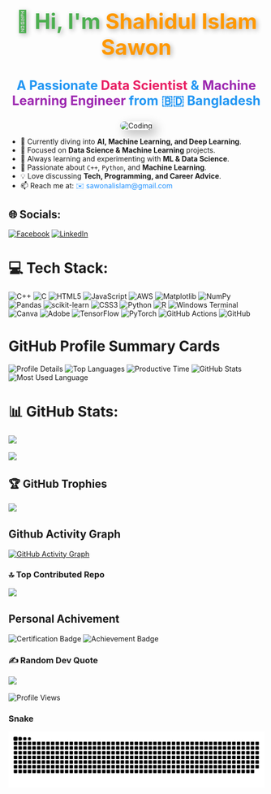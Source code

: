 
<h1 align="center" style="color: #4CAF50; font-size: 3em; font-weight: bold; text-shadow: 3px 3px 10px rgba(0, 0, 0, 0.3);">
  🚀 Hi, I'm <span style="color: #FF9800;">Shahidul Islam Sawon</span>
</h1>

<h3 align="center" style="color: #2196F3; font-size: 1.8em; font-weight: bold;">
  A Passionate <span style="color: #E91E63;">Data Scientist</span> &  
  <span style="color: #9C27B0;">Machine Learning Engineer</span> from 🇧🇩 Bangladesh
</h3>

<p align="center">
  <img src="https://miro.medium.com/v2/resize:fit:679/0*tD5kEC2JYcKHH0zO.gif" 
       alt="Coding" width="550" style="border-radius: 15px; box-shadow: 8px 8px 20px rgba(0, 0, 0, 0.3);" />
</p>


<ul>
  <li>🌱 Currently diving into <strong>AI, Machine Learning, and Deep Learning</strong>.</li>
  <li>🚀 Focused on <strong>Data Science & Machine Learning</strong> projects.</li>
  <li>📖 Always learning and experimenting with <strong>ML & Data Science</strong>.</li>
  <li>🔧 Passionate about <code>C++</code>, <code>Python</code>, and <strong>Machine Learning</strong>.</li>
  <li>💡 Love discussing <strong>Tech, Programming, and Career Advice</strong>.</li>
  <li>📫 Reach me at:  
    <a href="mailto:sawonalislam@gmail.com" style="color: #1E90FF; text-decoration: none;">
      ✉️ sawonalislam@gmail.com
    </a>
  </li>
</ul>



## 🌐 Socials:
[![Facebook](https://img.shields.io/badge/Facebook-%231877F2.svg?logo=Facebook&logoColor=white)](https://facebook.com/sawonalislam) [![LinkedIn](https://img.shields.io/badge/LinkedIn-%230077B5.svg?logo=linkedin&logoColor=white)](https://linkedin.com/in/shahidul-islam-sawon/) 

# 💻 Tech Stack:
![C++](https://img.shields.io/badge/c++-%2300599C.svg?style=for-the-badge&logo=c%2B%2B&logoColor=white) ![C](https://img.shields.io/badge/c-%2300599C.svg?style=for-the-badge&logo=c&logoColor=white) ![HTML5](https://img.shields.io/badge/html5-%23E34F26.svg?style=for-the-badge&logo=html5&logoColor=white) ![JavaScript](https://img.shields.io/badge/javascript-%23323330.svg?style=for-the-badge&logo=javascript&logoColor=%23F7DF1E) ![AWS](https://img.shields.io/badge/AWS-%23FF9900.svg?style=for-the-badge&logo=amazon-aws&logoColor=white) ![Matplotlib](https://img.shields.io/badge/Matplotlib-%23ffffff.svg?style=for-the-badge&logo=Matplotlib&logoColor=black) ![NumPy](https://img.shields.io/badge/numpy-%23013243.svg?style=for-the-badge&logo=numpy&logoColor=white) ![Pandas](https://img.shields.io/badge/pandas-%23150458.svg?style=for-the-badge&logo=pandas&logoColor=white) ![scikit-learn](https://img.shields.io/badge/scikit--learn-%23F7931E.svg?style=for-the-badge&logo=scikit-learn&logoColor=white) ![CSS3](https://img.shields.io/badge/css3-%231572B6.svg?style=for-the-badge&logo=css3&logoColor=white) ![Python](https://img.shields.io/badge/python-3670A0?style=for-the-badge&logo=python&logoColor=ffdd54) ![R](https://img.shields.io/badge/r-%23276DC3.svg?style=for-the-badge&logo=r&logoColor=white) ![Windows Terminal](https://img.shields.io/badge/Windows%20Terminal-%234D4D4D.svg?style=for-the-badge&logo=windows-terminal&logoColor=white) ![Canva](https://img.shields.io/badge/Canva-%2300C4CC.svg?style=for-the-badge&logo=Canva&logoColor=white) ![Adobe](https://img.shields.io/badge/adobe-%23FF0000.svg?style=for-the-badge&logo=adobe&logoColor=white) ![TensorFlow](https://img.shields.io/badge/TensorFlow-%23FF6F00.svg?style=for-the-badge&logo=TensorFlow&logoColor=white) ![PyTorch](https://img.shields.io/badge/PyTorch-%23EE4C2C.svg?style=for-the-badge&logo=PyTorch&logoColor=white) ![GitHub Actions](https://img.shields.io/badge/github%20actions-%232671E5.svg?style=for-the-badge&logo=githubactions&logoColor=white) ![GitHub](https://img.shields.io/badge/github-%23121011.svg?style=for-the-badge&logo=github&logoColor=white)





# GitHub Profile Summary Cards

![Profile Details](https://github-profile-summary-cards.vercel.app/api/cards/profile-details?username=coderpheonix&theme=github)
![Top Languages](https://github-profile-summary-cards.vercel.app/api/cards/repos-per-language?username=coderpheonix&theme=github)
![Productive Time](https://github-profile-summary-cards.vercel.app/api/cards/productive-time?username=coderpheonix&theme=github)
![GitHub Stats](https://github-profile-summary-cards.vercel.app/api/cards/stats?username=coderpheonix&theme=github)
![Most Used Language](https://github-profile-summary-cards.vercel.app/api/cards/most-commit-language?username=coderpheonix&theme=github)











# 📊 GitHub Stats:

<!-- GitHub Profile Stats -->
![](https://github-readme-stats.vercel.app/api?username=coderpheonix&theme=radical&hide_border=false&include_all_commits=false&count_private=false)<br/>

<!-- GitHub Streak Stats -->
![](https://github-readme-streak-stats.herokuapp.com/?user=coderpheonix&theme=radical&hide_border=false)<br/>




## 🏆 GitHub Trophies
![](https://github-profile-trophy.vercel.app/?username=coderpheonix&theme=radical&no-frame=false&no-bg=false&margin-w=4)



## Github Activity Graph
[![GitHub Activity Graph](https://github-readme-activity-graph.vercel.app/graph?username=coderpheonix&theme=github&hide_border=true&area=true)](https://github.com/ashutosh00710/github-readme-activity-graph)



### 🔝 Top Contributed Repo
![](https://github-contributor-stats.vercel.app/api?username=coderpheonix&limit=5&theme=tokyonight&combine_all_yearly_contributions=true)


## Personal Achivement
![Certification Badge](https://img.shields.io/badge/Completed-Certified%20Data%20Analyst-green)
![Achievement Badge](https://img.shields.io/badge/100%20LeetCode%20Problems-Completed-blue)



### ✍️ Random Dev Quote
![](https://quotes-github-readme.vercel.app/api?type=horizontal&theme=radical)



![Profile Views](https://komarev.com/ghpvc/?username=coderpheonix)



### Snake
![](https://raw.githubusercontent.com/Platane/snk/output/github-contribution-grid-snake.svg)


<!-- Proudly created with GPRM ( https://gprm.itsvg.in ) -->
